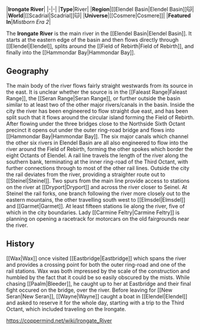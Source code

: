 |**Irongate River**|
|-|-|
|**Type**|River|
|**Region**|[[Elendel Basin\|Elendel Basin]]🐱︎|
|**World**|[[Scadrial\|Scadrial]]🐱︎|
|**Universe**|[[Cosmere\|Cosmere]]|
|**Featured In**|*Mistborn Era 2*|

The **Irongate River** is the main river in the [[Elendel Basin\|Elendel Basin]]. It starts at the eastern edge of the basin and then flows directly through [[Elendel\|Elendel]], splits around the [[Field of Rebirth\|Field of Rebirth]], and finally into the [[Hammondar Bay\|Hammondar Bay]].

## Geography
The main body of the river flows fairly straight westwards from its source in the east. It is unclear whether the source is in the [[Faleast Range\|Faleast Range]], the [[Seran Range\|Seran Range]], or further outside the basin similar to at least two of the other major rivers/canals in the basin. Inside the city the river has been engineered to flow straight due east, and has been split such that it flows around the circular island forming the Field of Rebirth. After flowing under the three bridges close to the Northside Sixth Octant precinct it opens out under the outer ring-road bridge and flows into [[Hammondar Bay\|Hammondar Bay]]. The six major canals which channel the other six rivers in Elendel Basin are all also engineered to flow into the river around the Field of Rebirth, forming the other spokes which border the eight Octants of Elendel.
A rail line travels the length of the river along the southern bank, terminating at the inner ring-road of the Third Octant, with further connections through to most of the other rail lines. Outside the city the rail deviates from the river, providing a straighter route out to [[Steinel\|Steinel]]. Two spurs from the main line provide access to stations on the river at [[Dryport\|Dryport]] and across the river closer to Seinel. At Steinel the rail forks, one branch following the river more closely out to the eastern mountains, the other travelling south west to [[Elmsdel\|Elmsdel]] and [[Garmet\|Garmet]]. At least fifteen stations lie along the river, five of which in the city boundaries.
Lady [[Carmine Feltry\|Carmine Feltry]] is planning on opening a racetrack for motorcars on the old fairgrounds near the river.

## History
[[Wax\|Wax]] once visited [[Eastbridge\|Eastbridge]] which spans the river and provides a crossing point for both the outer ring-road and one of the rail stations. Wax was both impressed by the scale of the construction and humbled by the fact that it could be so easily obscured by the mists. While chasing [[Paalm\|Bleeder]], he caught up to her at Eastbridge and their final fight occured on the bridge, over the river.
Before leaving for [[New Seran\|New Seran]], [[Wayne\|Wayne]] caught a boat in [[Elendel\|Elendel]] and asked to reserve it for the whole day, starting with a trip to the Third Octant, which included traveling on the Irongate.



https://coppermind.net/wiki/Irongate_River